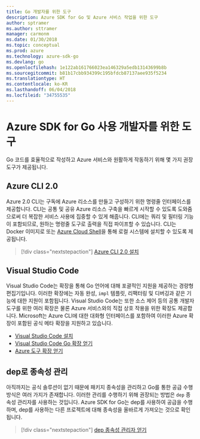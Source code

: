 ```yaml
---
title: Go 개발자를 위한 도구
description: Azure SDK for Go 및 Azure 서비스 작업을 위한 도구
author: sptramer
ms.author: sttramer
manager: carmonm
ms.date: 01/30/2018
ms.topic: conceptual
ms.prod: azure
ms.technology: azure-sdk-go
ms.devlang: go
ms.openlocfilehash: 1e122ab161766023ea146329a5edb13143699b8b
ms.sourcegitcommit: b81b17cbb934399c195bfdcb87137aee935f5234
ms.translationtype: HT
ms.contentlocale: ko-KR
ms.lasthandoff: 06/04/2018
ms.locfileid: "34755535"
---
```

# <a name="tools-for-developers-using-the-azure-sdk-for-go"></a>Azure SDK for Go 사용 개발자를 위한 도구

Go 코드를 효율적으로 작성하고 Azure 서비스와 원활하게 작동하기 위해 몇 가지 권장 도구가 제공됩니다.

## <a name="azure-cli-20"></a>Azure CLI 2.0

Azure 2.0 CLI는 구독에 Azure 리소스를 만들고 구성하기 위한 명령줄 인터페이스를 제공합니다. CLI는 공통 및 공유 Azure 리소스 구축을 빠르게 시작할 수 있도록 도와줌으로써 더 복잡한 서비스 사용에 집중할 수 있게 해줍니다. CLI에는 쿼리 및 필터링 기능이 포함되므로, 원하는 명령줄 도구로 출력을 직접 파이프할 수 있습니다. CLI는 Docker 이미지로 또는 [Azure Cloud Shell](https://docs.microsoft.com/en-us/azure/cloud-shell/overview)을 통해 로컬 시스템에 설치할 수 있도록 제공됩니다.

> [!div class="nextstepaction"]
> [Azure CLI 2.0 설치](/cli/azure/install-azure-cli)

## <a name="visual-studio-code"></a>Visual Studio Code

Visual Studio Code는 확장을 통해 Go 언어에 대해 포괄적인 지원을 제공하는 경량형 편집기입니다. 이러한 확장에는 자동 완성, `impl` 템플릿, 리팩터링 및 디버깅과 같은 기능에 대한 지원이 포함됩니다. Visual Studio Code는 또한 소스 제어 등의 공통 개발자 도구를 위한 여러 확장은 물론 Azure 서비스와의 직접 상호 작용을 위한 확장도 제공합니다. Microsoft는 Azure CLI에 대한 대화형 인터페이스를 포함하여 이러한 Azure 확장이 포함된 공식 메타 확장을 지원하고 있습니다.

* [Visual Studio Code 설치](https://code.visualstudio.com/Download)
* [Visual Studio Code Go 확장 얻기](https://code.visualstudio.com/docs/languages/go)
* [Azure 도구 확장 얻기](https://marketplace.visualstudio.com/items?itemName=ms-vscode.vscode-azureextensionpack)

## <a name="dependency-management-with-dep"></a>dep로 종속성 관리

아직까지는 공식 솔루션이 없기 때문에 패키지 종속성을 관리하고 Go를 통한 공급 수행 방식은 여러 가지가 존재합니다. 이러한 관리를 수행하기 위해 권장되는 방법은 `dep` 종속성 관리자를 사용하는 것입니다. Azure SDK for Go는 dep를 사용하여 공급을 수행하며, dep를 사용하는 다른 프로젝트에 대해 종속성을 올바르게 가져오는 것으로 확인됩니다.

> [!div class="nextstepaction"]
> [dep 종속성 관리자 얻기](https://github.com/tools/godep)